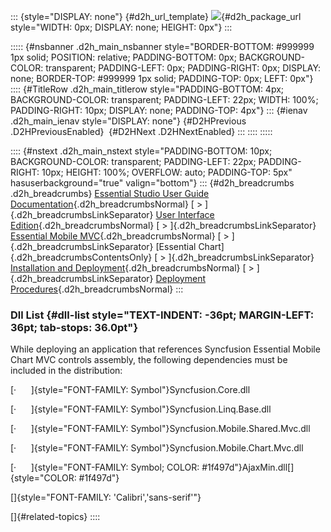 ::: {style="DISPLAY: none"}
[](ms-xhelp:///?Id=d2h_url_template){#d2h_url_template} ![](!package_url!){#d2h_package_url style="WIDTH: 0px; DISPLAY: none; HEIGHT: 0px"}
:::

::::: {#nsbanner .d2h_main_nsbanner style="BORDER-BOTTOM: #999999 1px solid; POSITION: relative; PADDING-BOTTOM: 0px; BACKGROUND-COLOR: transparent; PADDING-LEFT: 0px; PADDING-RIGHT: 0px; DISPLAY: none; BORDER-TOP: #999999 1px solid; PADDING-TOP: 0px; LEFT: 0px"}
:::: {#TitleRow .d2h_main_titlerow style="PADDING-BOTTOM: 4px; BACKGROUND-COLOR: transparent; PADDING-LEFT: 22px; WIDTH: 100%; PADDING-RIGHT: 10px; DISPLAY: none; PADDING-TOP: 4px"}
::: {#ienav .d2h_main_ienav style="DISPLAY: none"}
[](ms-xhelp:///?Id=716fea13-703e-49a6-bdc4-d896af4a29d0){#D2HPrevious .D2HPreviousEnabled}  [](ms-xhelp:///?Id=4c050309-bc37-44e2-9d2e-da3ac3e4d92b){#D2HNext .D2HNextEnabled}
:::
::::
:::::

:::: {#nstext .d2h_main_nstext style="PADDING-BOTTOM: 10px; BACKGROUND-COLOR: transparent; PADDING-LEFT: 22px; PADDING-RIGHT: 10px; HEIGHT: 100%; OVERFLOW: auto; PADDING-TOP: 5px" hasuserbackground="true" valign="bottom"}
::: {#d2h_breadcrumbs .d2h_breadcrumbs}
[Essential Studio User Guide Documentation](ms-xhelp:///?Id=12457748-09e3-4d74-a240-8e049cedf030){.d2h_breadcrumbsNormal} [ \> ]{.d2h_breadcrumbsLinkSeparator} [User Interface Edition](ms-xhelp:///?Id=c29296b7-531c-413b-a0ec-488ca1f7f669){.d2h_breadcrumbsNormal} [ \> ]{.d2h_breadcrumbsLinkSeparator} [Essential Mobile MVC](ms-xhelp:///?Id=74df42e3-5434-4590-9be6-3ae2f911cbbc){.d2h_breadcrumbsNormal} [ \> ]{.d2h_breadcrumbsLinkSeparator} [Essential Chart]{.d2h_breadcrumbsContentsOnly} [ \> ]{.d2h_breadcrumbsLinkSeparator} [Installation and Deployment](ms-xhelp:///?Id=6316418c-94a2-4b19-b637-a43b027933ed){.d2h_breadcrumbsNormal} [ \> ]{.d2h_breadcrumbsLinkSeparator} [Deployment Procedures](ms-xhelp:///?Id=166911cf-08ae-42fb-9dcc-180c4d87359f){.d2h_breadcrumbsNormal}
:::

### Dll List {#dll-list style="TEXT-INDENT: -36pt; MARGIN-LEFT: 36pt; tab-stops: 36.0pt"}

While deploying an application that references Syncfusion Essential Mobile Chart MVC controls assembly, the following dependencies must be included in the distribution:

[·      ]{style="FONT-FAMILY: Symbol"}Syncfusion.Core.dll

[·      ]{style="FONT-FAMILY: Symbol"}Syncfusion.Linq.Base.dll

[·      ]{style="FONT-FAMILY: Symbol"}Syncfusion.Mobile.Shared.Mvc.dll

[·      ]{style="FONT-FAMILY: Symbol"}Syncfusion.Mobile.Chart.Mvc.dll

[·      ]{style="FONT-FAMILY: Symbol; COLOR: #1f497d"}AjaxMin.dll[]{style="COLOR: #1f497d"}

[]{style="FONT-FAMILY: 'Calibri','sans-serif'"} 

[]{#related-topics}
::::
